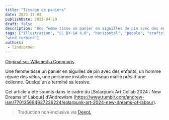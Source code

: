 ```yaml
---
title: "Tissage de paniers"
date: 2023-11-03
publishDate: 2025-04-29
draft: false
description: "Une femme tisse un panier en aiguilles de pin avec des enfants, un homme répare des vélos, une personne installe un réseau maillé près d'une éolienne. Quelqu'un a terminé sa lessive. "
tags: ["illustration", "CC BY-SA 4.0", "horizontal", "people", "crafts", 
"wind turbine"]
authors:
 - lindsbrown
---
```


[Original sur Wikimedia Commons](https://commons.wikimedia.org/wiki/File:LindsBrown_SolarpunkArtCollab2024.jpg)

Une femme tisse un panier en aiguilles de pin avec des enfants, un homme répare des vélos, une personne installe un réseau maillé près d'une éolienne. Quelqu'un a terminé sa lessive.

Cet article a été soumis dans le cadre du [Solarpunk Art Collab 2024 : New Dreams of Labour] d'Andrewism (https://www.tumblr.com/andrew-ism/770135694637236224/solarpunk-art-2024-new-dreams-of-labour).


> Traduction non-inclusive via [DeepL](https://www.deepl.com/translator)
